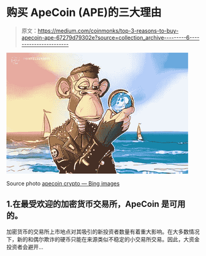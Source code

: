 # 购买 ApeCoin (APE)的三大理由

> 原文：<https://medium.com/coinmonks/top-3-reasons-to-buy-apecoin-ape-67279d79302e?source=collection_archive---------6----------------------->

![](img/b8aa9598ceede83384d55f156d23934c.png)

Source photo [apecoin crypto — Bing images](https://www.bing.com/images/search?view=detailV2&ccid=g5jDL6uh&id=1B98D7410543C421F1677AE2690C9A7D4E982919&thid=OIP.g5jDL6uh4i_HHf1lzo3z-AHaE8&mediaurl=https%3a%2f%2fimages.cointelegraph.com%2fimages%2f840_aHR0cHM6Ly9zMy5jb2ludGVsZWdyYXBoLmNvbS9zdG9yYWdlL3VwbG9hZHMvdmlldy8xNjQ1ODZiZjViYzBlMmFkNGUxMDM1NDVlM2Y0NjAxMi5qcGc%3d.jpg&cdnurl=https%3a%2f%2fth.bing.com%2fth%2fid%2fR.8398c32faba1e22fc71dfd65ce8df3f8%3frik%3dGSmYTn2aDGnieg%26pid%3dImgRaw%26r%3d0&exph=560&expw=840&q=apecoin+crypto&simid=608019833098683147&FORM=IRPRST&ck=1AED191B187129B440B43924F67AA341&selectedIndex=26&ajaxhist=0&ajaxserp=0)

## 1.在最受欢迎的加密货币交易所，ApeCoin 是可用的。

加密货币的交易所上市地点对其吸引的新投资者数量有着重大影响。在大多数情况下，新的和偶尔欺诈的硬币只能在来源类似不稳定的小交易所交易。因此，大资金投资者会避开…